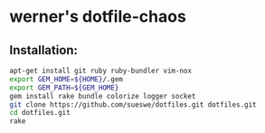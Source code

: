 # werner's dotfile-chaos 

## Installation:

```sh
apt-get install git ruby ruby-bundler vim-nox
export GEM_HOME=${HOME}/.gem
export GEM_PATH=${GEM_HOME}
gem install rake bundle colorize logger socket
git clone https://github.com/sueswe/dotfiles.git dotfiles.git
cd dotfiles.git
rake
```
